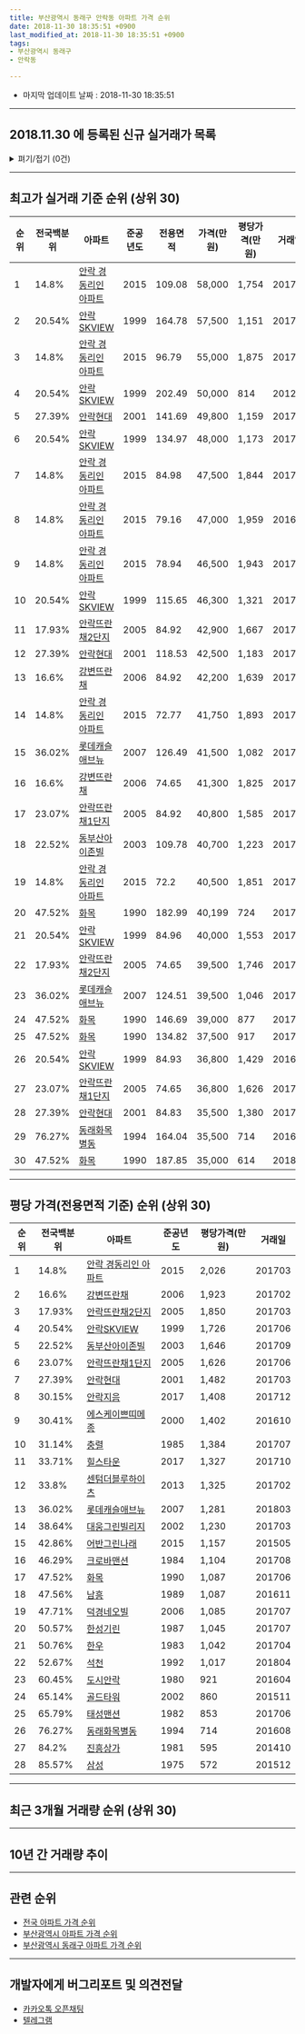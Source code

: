 ```yaml
---
title: 부산광역시 동래구 안락동 아파트 가격 순위
date: 2018-11-30 18:35:51 +0900
last_modified_at: 2018-11-30 18:35:51 +0900
tags:
- 부산광역시 동래구
- 안락동

---
```


* 마지막 업데이트 날짜 : 2018-11-30 18:35:51

---

## 2018.11.30 에 등록된 신규 실거래가 목록

<details>
<summary>펴기/접기 (0건)</summary>
<div markdown="1">

|아파트|전국백분위|준공년도|전용면적|가격(만원)|평당가격(만원)|거래일|
|---|---|---|---|---|---|---|
|없음|||||||


</div>
</details>

---

## 최고가 실거래 기준 순위 (상위 30)


|순위|전국백분위|아파트|준공년도|전용면적|가격(만원)|평당가격(만원)|거래일|
|---|---|---|---|---|---|---|---|
|1|14.8%|[안락 경동리인 아파트](https://search.naver.com/search.naver?query=%EB%B6%80%EC%82%B0%EA%B4%91%EC%97%AD%EC%8B%9C+%EB%8F%99%EB%9E%98%EA%B5%AC+%EC%95%88%EB%9D%BD%EB%8F%99+%EC%95%88%EB%9D%BD+%EA%B2%BD%EB%8F%99%EB%A6%AC%EC%9D%B8+%EC%95%84%ED%8C%8C%ED%8A%B8)|2015|109.08|58,000|1,754|201703|
|2|20.54%|[안락SKVIEW](https://search.naver.com/search.naver?query=%EB%B6%80%EC%82%B0%EA%B4%91%EC%97%AD%EC%8B%9C+%EB%8F%99%EB%9E%98%EA%B5%AC+%EC%95%88%EB%9D%BD%EB%8F%99+%EC%95%88%EB%9D%BDSKVIEW)|1999|164.78|57,500|1,151|201707|
|3|14.8%|[안락 경동리인 아파트](https://search.naver.com/search.naver?query=%EB%B6%80%EC%82%B0%EA%B4%91%EC%97%AD%EC%8B%9C+%EB%8F%99%EB%9E%98%EA%B5%AC+%EC%95%88%EB%9D%BD%EB%8F%99+%EC%95%88%EB%9D%BD+%EA%B2%BD%EB%8F%99%EB%A6%AC%EC%9D%B8+%EC%95%84%ED%8C%8C%ED%8A%B8)|2015|96.79|55,000|1,875|201708|
|4|20.54%|[안락SKVIEW](https://search.naver.com/search.naver?query=%EB%B6%80%EC%82%B0%EA%B4%91%EC%97%AD%EC%8B%9C+%EB%8F%99%EB%9E%98%EA%B5%AC+%EC%95%88%EB%9D%BD%EB%8F%99+%EC%95%88%EB%9D%BDSKVIEW)|1999|202.49|50,000|814|201206|
|5|27.39%|[안락현대](https://search.naver.com/search.naver?query=%EB%B6%80%EC%82%B0%EA%B4%91%EC%97%AD%EC%8B%9C+%EB%8F%99%EB%9E%98%EA%B5%AC+%EC%95%88%EB%9D%BD%EB%8F%99+%EC%95%88%EB%9D%BD%ED%98%84%EB%8C%80)|2001|141.69|49,800|1,159|201703|
|6|20.54%|[안락SKVIEW](https://search.naver.com/search.naver?query=%EB%B6%80%EC%82%B0%EA%B4%91%EC%97%AD%EC%8B%9C+%EB%8F%99%EB%9E%98%EA%B5%AC+%EC%95%88%EB%9D%BD%EB%8F%99+%EC%95%88%EB%9D%BDSKVIEW)|1999|134.97|48,000|1,173|201707|
|7|14.8%|[안락 경동리인 아파트](https://search.naver.com/search.naver?query=%EB%B6%80%EC%82%B0%EA%B4%91%EC%97%AD%EC%8B%9C+%EB%8F%99%EB%9E%98%EA%B5%AC+%EC%95%88%EB%9D%BD%EB%8F%99+%EC%95%88%EB%9D%BD+%EA%B2%BD%EB%8F%99%EB%A6%AC%EC%9D%B8+%EC%95%84%ED%8C%8C%ED%8A%B8)|2015|84.98|47,500|1,844|201706|
|8|14.8%|[안락 경동리인 아파트](https://search.naver.com/search.naver?query=%EB%B6%80%EC%82%B0%EA%B4%91%EC%97%AD%EC%8B%9C+%EB%8F%99%EB%9E%98%EA%B5%AC+%EC%95%88%EB%9D%BD%EB%8F%99+%EC%95%88%EB%9D%BD+%EA%B2%BD%EB%8F%99%EB%A6%AC%EC%9D%B8+%EC%95%84%ED%8C%8C%ED%8A%B8)|2015|79.16|47,000|1,959|201612|
|9|14.8%|[안락 경동리인 아파트](https://search.naver.com/search.naver?query=%EB%B6%80%EC%82%B0%EA%B4%91%EC%97%AD%EC%8B%9C+%EB%8F%99%EB%9E%98%EA%B5%AC+%EC%95%88%EB%9D%BD%EB%8F%99+%EC%95%88%EB%9D%BD+%EA%B2%BD%EB%8F%99%EB%A6%AC%EC%9D%B8+%EC%95%84%ED%8C%8C%ED%8A%B8)|2015|78.94|46,500|1,943|201707|
|10|20.54%|[안락SKVIEW](https://search.naver.com/search.naver?query=%EB%B6%80%EC%82%B0%EA%B4%91%EC%97%AD%EC%8B%9C+%EB%8F%99%EB%9E%98%EA%B5%AC+%EC%95%88%EB%9D%BD%EB%8F%99+%EC%95%88%EB%9D%BDSKVIEW)|1999|115.65|46,300|1,321|201706|
|11|17.93%|[안락뜨란채2단지](https://search.naver.com/search.naver?query=%EB%B6%80%EC%82%B0%EA%B4%91%EC%97%AD%EC%8B%9C+%EB%8F%99%EB%9E%98%EA%B5%AC+%EC%95%88%EB%9D%BD%EB%8F%99+%EC%95%88%EB%9D%BD%EB%9C%A8%EB%9E%80%EC%B1%842%EB%8B%A8%EC%A7%80)|2005|84.92|42,900|1,667|201701|
|12|27.39%|[안락현대](https://search.naver.com/search.naver?query=%EB%B6%80%EC%82%B0%EA%B4%91%EC%97%AD%EC%8B%9C+%EB%8F%99%EB%9E%98%EA%B5%AC+%EC%95%88%EB%9D%BD%EB%8F%99+%EC%95%88%EB%9D%BD%ED%98%84%EB%8C%80)|2001|118.53|42,500|1,183|201704|
|13|16.6%|[강변뜨란채](https://search.naver.com/search.naver?query=%EB%B6%80%EC%82%B0%EA%B4%91%EC%97%AD%EC%8B%9C+%EB%8F%99%EB%9E%98%EA%B5%AC+%EC%95%88%EB%9D%BD%EB%8F%99+%EA%B0%95%EB%B3%80%EB%9C%A8%EB%9E%80%EC%B1%84)|2006|84.92|42,200|1,639|201706|
|14|14.8%|[안락 경동리인 아파트](https://search.naver.com/search.naver?query=%EB%B6%80%EC%82%B0%EA%B4%91%EC%97%AD%EC%8B%9C+%EB%8F%99%EB%9E%98%EA%B5%AC+%EC%95%88%EB%9D%BD%EB%8F%99+%EC%95%88%EB%9D%BD+%EA%B2%BD%EB%8F%99%EB%A6%AC%EC%9D%B8+%EC%95%84%ED%8C%8C%ED%8A%B8)|2015|72.77|41,750|1,893|201712|
|15|36.02%|[롯데캐슬애브뉴](https://search.naver.com/search.naver?query=%EB%B6%80%EC%82%B0%EA%B4%91%EC%97%AD%EC%8B%9C+%EB%8F%99%EB%9E%98%EA%B5%AC+%EC%95%88%EB%9D%BD%EB%8F%99+%EB%A1%AF%EB%8D%B0%EC%BA%90%EC%8A%AC%EC%95%A0%EB%B8%8C%EB%89%B4)|2007|126.49|41,500|1,082|201707|
|16|16.6%|[강변뜨란채](https://search.naver.com/search.naver?query=%EB%B6%80%EC%82%B0%EA%B4%91%EC%97%AD%EC%8B%9C+%EB%8F%99%EB%9E%98%EA%B5%AC+%EC%95%88%EB%9D%BD%EB%8F%99+%EA%B0%95%EB%B3%80%EB%9C%A8%EB%9E%80%EC%B1%84)|2006|74.65|41,300|1,825|201706|
|17|23.07%|[안락뜨란채1단지](https://search.naver.com/search.naver?query=%EB%B6%80%EC%82%B0%EA%B4%91%EC%97%AD%EC%8B%9C+%EB%8F%99%EB%9E%98%EA%B5%AC+%EC%95%88%EB%9D%BD%EB%8F%99+%EC%95%88%EB%9D%BD%EB%9C%A8%EB%9E%80%EC%B1%841%EB%8B%A8%EC%A7%80)|2005|84.92|40,800|1,585|201706|
|18|22.52%|[동부산아이존빌](https://search.naver.com/search.naver?query=%EB%B6%80%EC%82%B0%EA%B4%91%EC%97%AD%EC%8B%9C+%EB%8F%99%EB%9E%98%EA%B5%AC+%EC%95%88%EB%9D%BD%EB%8F%99+%EB%8F%99%EB%B6%80%EC%82%B0%EC%95%84%EC%9D%B4%EC%A1%B4%EB%B9%8C)|2003|109.78|40,700|1,223|201709|
|19|14.8%|[안락 경동리인 아파트](https://search.naver.com/search.naver?query=%EB%B6%80%EC%82%B0%EA%B4%91%EC%97%AD%EC%8B%9C+%EB%8F%99%EB%9E%98%EA%B5%AC+%EC%95%88%EB%9D%BD%EB%8F%99+%EC%95%88%EB%9D%BD+%EA%B2%BD%EB%8F%99%EB%A6%AC%EC%9D%B8+%EC%95%84%ED%8C%8C%ED%8A%B8)|2015|72.2|40,500|1,851|201704|
|20|47.52%|[화목](https://search.naver.com/search.naver?query=%EB%B6%80%EC%82%B0%EA%B4%91%EC%97%AD%EC%8B%9C+%EB%8F%99%EB%9E%98%EA%B5%AC+%EC%95%88%EB%9D%BD%EB%8F%99+%ED%99%94%EB%AA%A9)|1990|182.99|40,199|724|201712|
|21|20.54%|[안락SKVIEW](https://search.naver.com/search.naver?query=%EB%B6%80%EC%82%B0%EA%B4%91%EC%97%AD%EC%8B%9C+%EB%8F%99%EB%9E%98%EA%B5%AC+%EC%95%88%EB%9D%BD%EB%8F%99+%EC%95%88%EB%9D%BDSKVIEW)|1999|84.96|40,000|1,553|201708|
|22|17.93%|[안락뜨란채2단지](https://search.naver.com/search.naver?query=%EB%B6%80%EC%82%B0%EA%B4%91%EC%97%AD%EC%8B%9C+%EB%8F%99%EB%9E%98%EA%B5%AC+%EC%95%88%EB%9D%BD%EB%8F%99+%EC%95%88%EB%9D%BD%EB%9C%A8%EB%9E%80%EC%B1%842%EB%8B%A8%EC%A7%80)|2005|74.65|39,500|1,746|201707|
|23|36.02%|[롯데캐슬애브뉴](https://search.naver.com/search.naver?query=%EB%B6%80%EC%82%B0%EA%B4%91%EC%97%AD%EC%8B%9C+%EB%8F%99%EB%9E%98%EA%B5%AC+%EC%95%88%EB%9D%BD%EB%8F%99+%EB%A1%AF%EB%8D%B0%EC%BA%90%EC%8A%AC%EC%95%A0%EB%B8%8C%EB%89%B4)|2007|124.51|39,500|1,046|201704|
|24|47.52%|[화목](https://search.naver.com/search.naver?query=%EB%B6%80%EC%82%B0%EA%B4%91%EC%97%AD%EC%8B%9C+%EB%8F%99%EB%9E%98%EA%B5%AC+%EC%95%88%EB%9D%BD%EB%8F%99+%ED%99%94%EB%AA%A9)|1990|146.69|39,000|877|201706|
|25|47.52%|[화목](https://search.naver.com/search.naver?query=%EB%B6%80%EC%82%B0%EA%B4%91%EC%97%AD%EC%8B%9C+%EB%8F%99%EB%9E%98%EA%B5%AC+%EC%95%88%EB%9D%BD%EB%8F%99+%ED%99%94%EB%AA%A9)|1990|134.82|37,500|917|201707|
|26|20.54%|[안락SKVIEW](https://search.naver.com/search.naver?query=%EB%B6%80%EC%82%B0%EA%B4%91%EC%97%AD%EC%8B%9C+%EB%8F%99%EB%9E%98%EA%B5%AC+%EC%95%88%EB%9D%BD%EB%8F%99+%EC%95%88%EB%9D%BDSKVIEW)|1999|84.93|36,800|1,429|201612|
|27|23.07%|[안락뜨란채1단지](https://search.naver.com/search.naver?query=%EB%B6%80%EC%82%B0%EA%B4%91%EC%97%AD%EC%8B%9C+%EB%8F%99%EB%9E%98%EA%B5%AC+%EC%95%88%EB%9D%BD%EB%8F%99+%EC%95%88%EB%9D%BD%EB%9C%A8%EB%9E%80%EC%B1%841%EB%8B%A8%EC%A7%80)|2005|74.65|36,800|1,626|201706|
|28|27.39%|[안락현대](https://search.naver.com/search.naver?query=%EB%B6%80%EC%82%B0%EA%B4%91%EC%97%AD%EC%8B%9C+%EB%8F%99%EB%9E%98%EA%B5%AC+%EC%95%88%EB%9D%BD%EB%8F%99+%EC%95%88%EB%9D%BD%ED%98%84%EB%8C%80)|2001|84.83|35,500|1,380|201701|
|29|76.27%|[동래화목별동](https://search.naver.com/search.naver?query=%EB%B6%80%EC%82%B0%EA%B4%91%EC%97%AD%EC%8B%9C+%EB%8F%99%EB%9E%98%EA%B5%AC+%EC%95%88%EB%9D%BD%EB%8F%99+%EB%8F%99%EB%9E%98%ED%99%94%EB%AA%A9%EB%B3%84%EB%8F%99)|1994|164.04|35,500|714|201608|
|30|47.52%|[화목](https://search.naver.com/search.naver?query=%EB%B6%80%EC%82%B0%EA%B4%91%EC%97%AD%EC%8B%9C+%EB%8F%99%EB%9E%98%EA%B5%AC+%EC%95%88%EB%9D%BD%EB%8F%99+%ED%99%94%EB%AA%A9)|1990|187.85|35,000|614|201801|


---

## 평당 가격(전용면적 기준) 순위 (상위 30)


|순위|전국백분위|아파트|준공년도|평당가격(만원)|거래일|
|---|---|---|---|---|---|
|1|14.8%|[안락 경동리인 아파트](https://search.naver.com/search.naver?query=%EB%B6%80%EC%82%B0%EA%B4%91%EC%97%AD%EC%8B%9C+%EB%8F%99%EB%9E%98%EA%B5%AC+%EC%95%88%EB%9D%BD%EB%8F%99+%EC%95%88%EB%9D%BD+%EA%B2%BD%EB%8F%99%EB%A6%AC%EC%9D%B8+%EC%95%84%ED%8C%8C%ED%8A%B8)|2015|2,026|201703|
|2|16.6%|[강변뜨란채](https://search.naver.com/search.naver?query=%EB%B6%80%EC%82%B0%EA%B4%91%EC%97%AD%EC%8B%9C+%EB%8F%99%EB%9E%98%EA%B5%AC+%EC%95%88%EB%9D%BD%EB%8F%99+%EA%B0%95%EB%B3%80%EB%9C%A8%EB%9E%80%EC%B1%84)|2006|1,923|201702|
|3|17.93%|[안락뜨란채2단지](https://search.naver.com/search.naver?query=%EB%B6%80%EC%82%B0%EA%B4%91%EC%97%AD%EC%8B%9C+%EB%8F%99%EB%9E%98%EA%B5%AC+%EC%95%88%EB%9D%BD%EB%8F%99+%EC%95%88%EB%9D%BD%EB%9C%A8%EB%9E%80%EC%B1%842%EB%8B%A8%EC%A7%80)|2005|1,850|201703|
|4|20.54%|[안락SKVIEW](https://search.naver.com/search.naver?query=%EB%B6%80%EC%82%B0%EA%B4%91%EC%97%AD%EC%8B%9C+%EB%8F%99%EB%9E%98%EA%B5%AC+%EC%95%88%EB%9D%BD%EB%8F%99+%EC%95%88%EB%9D%BDSKVIEW)|1999|1,726|201706|
|5|22.52%|[동부산아이존빌](https://search.naver.com/search.naver?query=%EB%B6%80%EC%82%B0%EA%B4%91%EC%97%AD%EC%8B%9C+%EB%8F%99%EB%9E%98%EA%B5%AC+%EC%95%88%EB%9D%BD%EB%8F%99+%EB%8F%99%EB%B6%80%EC%82%B0%EC%95%84%EC%9D%B4%EC%A1%B4%EB%B9%8C)|2003|1,646|201709|
|6|23.07%|[안락뜨란채1단지](https://search.naver.com/search.naver?query=%EB%B6%80%EC%82%B0%EA%B4%91%EC%97%AD%EC%8B%9C+%EB%8F%99%EB%9E%98%EA%B5%AC+%EC%95%88%EB%9D%BD%EB%8F%99+%EC%95%88%EB%9D%BD%EB%9C%A8%EB%9E%80%EC%B1%841%EB%8B%A8%EC%A7%80)|2005|1,626|201706|
|7|27.39%|[안락현대](https://search.naver.com/search.naver?query=%EB%B6%80%EC%82%B0%EA%B4%91%EC%97%AD%EC%8B%9C+%EB%8F%99%EB%9E%98%EA%B5%AC+%EC%95%88%EB%9D%BD%EB%8F%99+%EC%95%88%EB%9D%BD%ED%98%84%EB%8C%80)|2001|1,482|201703|
|8|30.15%|[안락지음](https://search.naver.com/search.naver?query=%EB%B6%80%EC%82%B0%EA%B4%91%EC%97%AD%EC%8B%9C+%EB%8F%99%EB%9E%98%EA%B5%AC+%EC%95%88%EB%9D%BD%EB%8F%99+%EC%95%88%EB%9D%BD%EC%A7%80%EC%9D%8C)|2017|1,408|201712|
|9|30.41%|[에스케이쁘띠메종](https://search.naver.com/search.naver?query=%EB%B6%80%EC%82%B0%EA%B4%91%EC%97%AD%EC%8B%9C+%EB%8F%99%EB%9E%98%EA%B5%AC+%EC%95%88%EB%9D%BD%EB%8F%99+%EC%97%90%EC%8A%A4%EC%BC%80%EC%9D%B4%EC%81%98%EB%9D%A0%EB%A9%94%EC%A2%85)|2000|1,402|201610|
|10|31.14%|[충렬](https://search.naver.com/search.naver?query=%EB%B6%80%EC%82%B0%EA%B4%91%EC%97%AD%EC%8B%9C+%EB%8F%99%EB%9E%98%EA%B5%AC+%EC%95%88%EB%9D%BD%EB%8F%99+%EC%B6%A9%EB%A0%AC)|1985|1,384|201707|
|11|33.71%|[힐스타운](https://search.naver.com/search.naver?query=%EB%B6%80%EC%82%B0%EA%B4%91%EC%97%AD%EC%8B%9C+%EB%8F%99%EB%9E%98%EA%B5%AC+%EC%95%88%EB%9D%BD%EB%8F%99+%ED%9E%90%EC%8A%A4%ED%83%80%EC%9A%B4)|2017|1,327|201710|
|12|33.8%|[센텀더블루하이츠](https://search.naver.com/search.naver?query=%EB%B6%80%EC%82%B0%EA%B4%91%EC%97%AD%EC%8B%9C+%EB%8F%99%EB%9E%98%EA%B5%AC+%EC%95%88%EB%9D%BD%EB%8F%99+%EC%84%BC%ED%85%80%EB%8D%94%EB%B8%94%EB%A3%A8%ED%95%98%EC%9D%B4%EC%B8%A0)|2013|1,325|201702|
|13|36.02%|[롯데캐슬애브뉴](https://search.naver.com/search.naver?query=%EB%B6%80%EC%82%B0%EA%B4%91%EC%97%AD%EC%8B%9C+%EB%8F%99%EB%9E%98%EA%B5%AC+%EC%95%88%EB%9D%BD%EB%8F%99+%EB%A1%AF%EB%8D%B0%EC%BA%90%EC%8A%AC%EC%95%A0%EB%B8%8C%EB%89%B4)|2007|1,281|201803|
|14|38.64%|[대웅그린빌리지](https://search.naver.com/search.naver?query=%EB%B6%80%EC%82%B0%EA%B4%91%EC%97%AD%EC%8B%9C+%EB%8F%99%EB%9E%98%EA%B5%AC+%EC%95%88%EB%9D%BD%EB%8F%99+%EB%8C%80%EC%9B%85%EA%B7%B8%EB%A6%B0%EB%B9%8C%EB%A6%AC%EC%A7%80)|2002|1,230|201703|
|15|42.86%|[어반그린나래](https://search.naver.com/search.naver?query=%EB%B6%80%EC%82%B0%EA%B4%91%EC%97%AD%EC%8B%9C+%EB%8F%99%EB%9E%98%EA%B5%AC+%EC%95%88%EB%9D%BD%EB%8F%99+%EC%96%B4%EB%B0%98%EA%B7%B8%EB%A6%B0%EB%82%98%EB%9E%98)|2015|1,157|201505|
|16|46.29%|[크로바맨션](https://search.naver.com/search.naver?query=%EB%B6%80%EC%82%B0%EA%B4%91%EC%97%AD%EC%8B%9C+%EB%8F%99%EB%9E%98%EA%B5%AC+%EC%95%88%EB%9D%BD%EB%8F%99+%ED%81%AC%EB%A1%9C%EB%B0%94%EB%A7%A8%EC%85%98)|1984|1,104|201708|
|17|47.52%|[화목](https://search.naver.com/search.naver?query=%EB%B6%80%EC%82%B0%EA%B4%91%EC%97%AD%EC%8B%9C+%EB%8F%99%EB%9E%98%EA%B5%AC+%EC%95%88%EB%9D%BD%EB%8F%99+%ED%99%94%EB%AA%A9)|1990|1,087|201706|
|18|47.56%|[남흥](https://search.naver.com/search.naver?query=%EB%B6%80%EC%82%B0%EA%B4%91%EC%97%AD%EC%8B%9C+%EB%8F%99%EB%9E%98%EA%B5%AC+%EC%95%88%EB%9D%BD%EB%8F%99+%EB%82%A8%ED%9D%A5)|1989|1,087|201611|
|19|47.71%|[덕경네오빌](https://search.naver.com/search.naver?query=%EB%B6%80%EC%82%B0%EA%B4%91%EC%97%AD%EC%8B%9C+%EB%8F%99%EB%9E%98%EA%B5%AC+%EC%95%88%EB%9D%BD%EB%8F%99+%EB%8D%95%EA%B2%BD%EB%84%A4%EC%98%A4%EB%B9%8C)|2006|1,085|201707|
|20|50.57%|[한성기린](https://search.naver.com/search.naver?query=%EB%B6%80%EC%82%B0%EA%B4%91%EC%97%AD%EC%8B%9C+%EB%8F%99%EB%9E%98%EA%B5%AC+%EC%95%88%EB%9D%BD%EB%8F%99+%ED%95%9C%EC%84%B1%EA%B8%B0%EB%A6%B0)|1987|1,045|201707|
|21|50.76%|[한우](https://search.naver.com/search.naver?query=%EB%B6%80%EC%82%B0%EA%B4%91%EC%97%AD%EC%8B%9C+%EB%8F%99%EB%9E%98%EA%B5%AC+%EC%95%88%EB%9D%BD%EB%8F%99+%ED%95%9C%EC%9A%B0)|1983|1,042|201704|
|22|52.67%|[석천](https://search.naver.com/search.naver?query=%EB%B6%80%EC%82%B0%EA%B4%91%EC%97%AD%EC%8B%9C+%EB%8F%99%EB%9E%98%EA%B5%AC+%EC%95%88%EB%9D%BD%EB%8F%99+%EC%84%9D%EC%B2%9C)|1992|1,017|201804|
|23|60.45%|[도시안락](https://search.naver.com/search.naver?query=%EB%B6%80%EC%82%B0%EA%B4%91%EC%97%AD%EC%8B%9C+%EB%8F%99%EB%9E%98%EA%B5%AC+%EC%95%88%EB%9D%BD%EB%8F%99+%EB%8F%84%EC%8B%9C%EC%95%88%EB%9D%BD)|1980|921|201604|
|24|65.14%|[골드타워](https://search.naver.com/search.naver?query=%EB%B6%80%EC%82%B0%EA%B4%91%EC%97%AD%EC%8B%9C+%EB%8F%99%EB%9E%98%EA%B5%AC+%EC%95%88%EB%9D%BD%EB%8F%99+%EA%B3%A8%EB%93%9C%ED%83%80%EC%9B%8C)|2002|860|201511|
|25|65.79%|[태성맨션](https://search.naver.com/search.naver?query=%EB%B6%80%EC%82%B0%EA%B4%91%EC%97%AD%EC%8B%9C+%EB%8F%99%EB%9E%98%EA%B5%AC+%EC%95%88%EB%9D%BD%EB%8F%99+%ED%83%9C%EC%84%B1%EB%A7%A8%EC%85%98)|1982|853|201706|
|26|76.27%|[동래화목별동](https://search.naver.com/search.naver?query=%EB%B6%80%EC%82%B0%EA%B4%91%EC%97%AD%EC%8B%9C+%EB%8F%99%EB%9E%98%EA%B5%AC+%EC%95%88%EB%9D%BD%EB%8F%99+%EB%8F%99%EB%9E%98%ED%99%94%EB%AA%A9%EB%B3%84%EB%8F%99)|1994|714|201608|
|27|84.2%|[진흥상가](https://search.naver.com/search.naver?query=%EB%B6%80%EC%82%B0%EA%B4%91%EC%97%AD%EC%8B%9C+%EB%8F%99%EB%9E%98%EA%B5%AC+%EC%95%88%EB%9D%BD%EB%8F%99+%EC%A7%84%ED%9D%A5%EC%83%81%EA%B0%80)|1981|595|201410|
|28|85.57%|[삼성](https://search.naver.com/search.naver?query=%EB%B6%80%EC%82%B0%EA%B4%91%EC%97%AD%EC%8B%9C+%EB%8F%99%EB%9E%98%EA%B5%AC+%EC%95%88%EB%9D%BD%EB%8F%99+%EC%82%BC%EC%84%B1)|1975|572|201512|


---

## 최근 3개월 거래량 순위 (상위 30)


<div style="width:100%;">
    <canvas id="deal_count_ranking" height="250"></canvas>
</div>


<script>
new Chart(document.getElementById("deal_count_ranking"), {
    type: 'horizontalBar',
    data: {
        labels: ['안락SKVIEW', '강변뜨란채', '안락뜨란채2단지', '충렬', '안락현대', '안락뜨란채1단지', '화목', '크로바맨션', '안락 경동리인 아파트', '동부산아이존빌', '석천', '덕경네오빌'],
        datasets: [{
            label: '실거래 수',
            data: [7, 7, 5, 3, 2, 2, 2, 2, 2, 1, 1, 1],
            borderColor: "rgba(255, 0, 128, 1)",
            backgroundColor: "rgba(255, 0, 128, 0.5)",
            fill: false,
        }]
    },
    options: {
        responsive: true,
        title: {
            display: true,
            text: '최근 3개월 거래량 순위'
        },
        tooltips: {
            mode: 'index',
            intersect: false,
            callbacks: {
                title: function(tooltipItems, data) {
                    return "실거래 수:";
                },
                label: function(tooltipItem, data) {
                    return data.labels[tooltipItem.index] + ": " + tooltipItem.xLabel;
                }
            }
        },
        hover: {
            mode: 'nearest',
            intersect: true
        },
        scales: {
            xAxes: [{
                display: true,
                scaleLabel: {
                    display: true,
                    labelString: '실거래 수'
                },
                ticks: {
                    suggestedMin: 0,
                }
            }],
            yAxes: [{
                display: true,
                ticks: {
                    autoSkip: false,
                    callback: function(value, index, values) {
                        if (value.length > 15)
                            return value.substr(0, 13) + "...";
                        else
                            return value;
                    }
                },
                scaleLabel: {
                    display: false,
                }
            }]
        }
    }
});

</script>


---

## 10년 간 거래량 추이


<div style="width:100%;">
    <canvas id="deal_progress" height="250"></canvas>
</div>

<script>
new Chart(document.getElementById("deal_progress"), {
    type: 'line',
    data: {
        labels: ['200811','200812','200901','200902','200903','200904','200905','200906','200907','200908','200909','200910','200911','200912','201001','201002','201003','201004','201005','201006','201007','201008','201009','201010','201011','201012','201101','201102','201103','201104','201105','201106','201107','201108','201109','201110','201111','201112','201201','201202','201203','201204','201205','201206','201207','201208','201209','201210','201211','201212','201301','201302','201303','201304','201305','201306','201307','201308','201309','201310','201311','201312','201401','201402','201403','201404','201405','201406','201407','201408','201409','201410','201411','201412','201501','201502','201503','201504','201505','201506','201507','201508','201509','201510','201511','201512','201601','201602','201603','201604','201605','201606','201607','201608','201609','201610','201611','201612','201701','201702','201703','201704','201705','201706','201707','201708','201709','201710','201711','201712','201801','201802','201803','201804','201805','201806','201807','201808','201809','201810','201811'],
        datasets: [{
            label: '실거래 수',
            pointRadius: 1,
            data: [25, 25, 27, 56, 58, 60, 70, 61, 79, 76, 66, 102, 62, 71, 83, 55, 72, 91, 69, 47, 59, 38, 46, 82, 65, 70, 54, 48, 62, 61, 46, 49, 35, 47, 59, 62, 40, 23, 16, 23, 34, 32, 33, 20, 13, 14, 17, 23, 38, 29, 30, 30, 42, 61, 52, 46, 30, 31, 40, 65, 42, 51, 45, 60, 72, 58, 38, 51, 42, 53, 58, 64, 56, 45, 48, 40, 96, 91, 84, 84, 71, 46, 67, 81, 68, 54, 38, 41, 48, 49, 36, 68, 67, 60, 50, 72, 50, 30, 21, 28, 38, 36, 46, 59, 42, 39, 20, 32, 23, 14, 28, 25, 36, 15, 27, 17, 19, 17, 13, 17, 5],
            borderColor: "rgba(255, 201, 14, 1)",
            backgroundColor: "rgba(255, 201, 14, 0.5)",
            fill: true,
        }]
    },
    options: {
        responsive: true,
        title: {
            display: true,
            text: '10년간 거래량 추이'
        },
        tooltips: {
            mode: 'index',
            intersect: false,
        },
        hover: {
            mode: 'nearest',
            intersect: true
        },
        scales: {
            xAxes: [{
                display: true,
                scaleLabel: {
                    display: true,
                    labelString: '년/월'
                }
            }],
            yAxes: [{
                display: true,
                ticks: {
                    suggestedMin: 0,
                },
                scaleLabel: {
                    display: true,
                    labelString: '실거래 수'
                }
            }]
        }
    }
});

</script>


---

## 관련 순위

- [전국 아파트 가격 순위](https://inasie.github.io/apt-ranking/전국)
- [부산광역시 아파트 가격 순위](https://inasie.github.io/apt-ranking/부산광역시)
- [부산광역시 동래구 아파트 가격 순위](https://inasie.github.io/apt-ranking/부산광역시-동래구)


---

## 개발자에게 버그리포트 및 의견전달

- [카카오톡 오픈채팅](https://open.kakao.com/o/gLJUAP4)
- [텔레그램](https://t.me/inasie)

